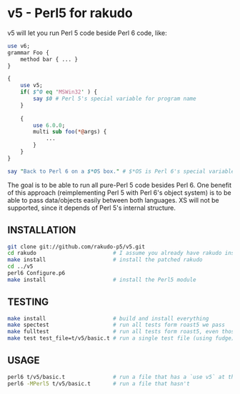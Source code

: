 v5 - Perl5 for rakudo
==
v5 will let you run Perl 5 code beside Perl 6 code, like:
```perl
use v6;
grammar Foo {
    method bar { ... }
}

{
    use v5;
    if( $^O eq 'MSWin32' ) {
        say $0 # Perl 5's special variable for program name
    }
    
    {
        use 6.0.0;
        multi sub foo(*@args) {
            ...
        }
    }
}

say "Back to Perl 6 on a $*OS box." # $*OS is Perl 6's special variable
```
The goal is to be able to run all pure-Perl 5 code besides Perl 6. One benefit of this approach
(reimplementing Perl 5 with Perl 6's object system) is to be able to pass data/objects easily between both languages.
XS will not be supported, since it depends of Perl 5's internal structure.

INSTALLATION
--
```bash
git clone git://github.com/rakudo-p5/v5.git
cd rakudo                        # I assume you already have rakudo installed
make install                     # install the patched rakudo
cd ../v5
perl6 Configure.p6
make install                     # install the Perl5 module
```

TESTING
--
```bash
make install                     # build and install everything
make spectest                    # run all tests form roast5 we pass
make fulltest                    # run all tests form roast5, even those we do not pass yet
make test test_file=t/v5/basic.t # run a single test file (using fudge)
```

USAGE
--
```bash
perl6 t/v5/basic.t               # run a file that has a `use v5` at the top
perl6 -MPerl5 t/v5/basic.t       # run a file that hasn't
```
